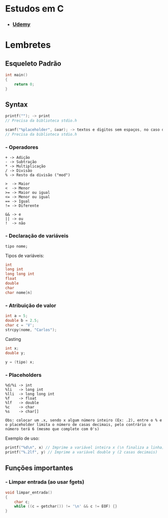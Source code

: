 # Estudos em C
- ### [Udemy](https://www.udemy.com/course/curso-algoritmos-logica-de-programacao/)

# Lembretes
## Esqueleto Padrão

```c
int main()
{
    return 0;
}
```

## Syntax

```c
printf(""); -> print
// Precisa da biblioteca stdio.h

scanf("%placeholder", &var); -> textos e digitos sem espaços, no caso de %s não usar &
// Precisa da biblioteca stdio.h
```

### - Operadores

    + -> Adição
    - -> Subtração
    * -> Multiplicação
    / -> Divisão
    % -> Resto da divisão ("mod")

    >  -> Maior
    <  -> Menor
    >= -> Maior ou igual
    <= -> Menor ou igual
    == -> Igual
    != -> Diferente

    && -> e
    || -> ou
    !  -> não

### - Declaração de variáveis

    tipo nome;

Tipos de variáveis:

```c
int
long int
long long int
float
double
char
char nome[n]
```

### - Atribuição de valor

```c
int a = 5;
double b = 2.5;
char c = 'V';
strcpy(nome, "Carlos");
```

Casting

```c
int x;
double y;

y = (tipo) x;
```


### - Placeholders

    %d/%i -> int
    %li   -> long int
    %lli  -> long long int
    %f    -> float
    %lf   -> double
    %c    -> char
    %s    -> char[]

    Obs: colocar um .x, sendo x algum número inteiro (Ex: .2), entre o % e o placeholder limita o número de casas decimais, pelo contrário o número terá 6 (mesmo que complete com 0's)

Exemplo de uso:

```c
printf("%d\n", x) // Imprime a variável inteira x (\n finaliza a linha)
printf("%.2lf", y) // Imprime a variável double y (2 casas decimais)
```

## Funções importantes
### - Limpar entrada (ao usar fgets)

```c
void limpar_entrada()
{
    char c;
    while ((c = getchar()) != '\n' && c != EOF) {}
}
```



